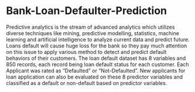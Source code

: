 # Bank-Loan-Defaulter-Prediction
Predictive analytics is the stream of advanced analytics which utilizes diverse techniques like mining, predictive modelling, statistics, machine learning and artificial intelligence to analyze current data and predict future. Loans default will cause huge loss for the bank so they pay much attention on this issue to apply various method to detect and predict default behaviors of their customers.  The loan default dataset has 8 variables and 850 records, each record being loan default status for each customer. Each Applicant was rated as “Defaulted” or “Not-Defaulted”. New applicants for loan application can also be evaluated on these 8 predictor variables and classified as a default or non-default based on predictor variables.
